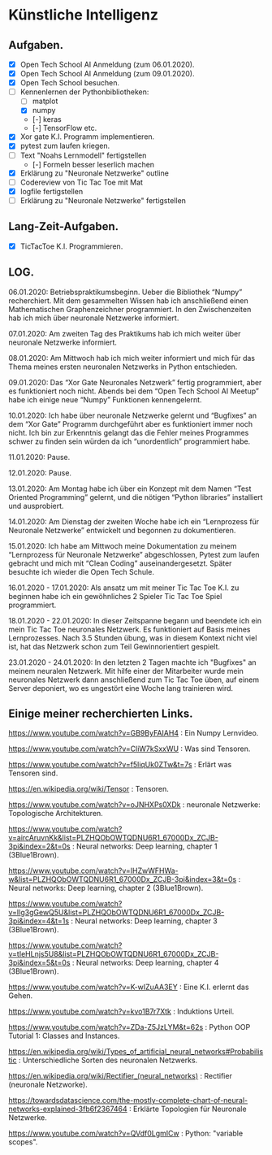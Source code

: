 # Künstliche Intelligenz

## Aufgaben.
- [x] Open Tech School AI Anmeldung (zum 06.01.2020).
- [x] Open Tech School AI Anmeldung (zum 09.01.2020).
- [x] Open Tech School besuchen.
- [ ] Kennenlernen der Pythonbibliotheken:
  - [ ] matplot
  - [x] numpy
  - [-] keras
  - [-] TensorFlow etc.
- [x] Xor gate K.I. Programm implementieren.
- [x] pytest zum laufen kriegen.
- [ ] Text "Noahs Lernmodell" fertigstellen
  - [-] Formeln besser leserlich machen
- [x] Erklärung zu "Neuronale Netzwerke" outline
- [ ] Codereview von Tic Tac Toe mit Mat
- [x] logfile fertigstellen
- [ ] Erklärung zu "Neuronale Netzwerke" fertigstellen

## Lang-Zeit-Aufgaben.
- [x] TicTacToe K.I. Programmieren.

## LOG.
06.01.2020:
Betriebspraktikumsbeginn.
Ueber die Bibliothek “Numpy” recherchiert. 
Mit dem gesammelten Wissen hab ich anschließend einen Mathematischen Graphenzeichner programmiert.
In den Zwischenzeiten hab ich mich über neuronale Netzwerke informiert.

07.01.2020: 
Am zweiten Tag des Praktikums hab ich mich weiter über neuronale Netzwerke informiert.

08.01.2020:
Am Mittwoch hab ich mich weiter informiert und mich für das Thema meines ersten neuronalen Netzwerks in Python entschieden.

09.01.2020:
Das “Xor Gate Neuronales Netzwerk” fertig programmiert, aber es funktioniert noch nicht.
Abends bei dem “Open Tech School AI Meetup” habe ich einige neue “Numpy” Funktionen kennengelernt.

10.01.2020:
Ich habe über neuronale Netzwerke gelernt und “Bugfixes” an dem “Xor Gate” Programm durchgeführt aber es funktioniert immer noch nicht. Ich bin zur Erkenntnis gelangt das die Fehler meines Programmes schwer zu finden sein würden da ich “unordentlich” programmiert habe.

11.01.2020:
Pause.

12.01.2020:
Pause.

13.01.2020:
Am Montag habe ich über ein Konzept mit dem Namen “Test Oriented Programming” gelernt, und die nötigen “Python libraries” installiert und ausprobiert.

14.01.2020:
Am Dienstag der zweiten Woche habe ich ein “Lernprozess für Neuronale Netzwerke” entwickelt und begonnen zu dokumentieren.

15.01.2020:
Ich habe am Mittwoch meine Dokumentation zu meinem “Lernprozess für Neuronale Netzwerke” abgeschlossen, Pytest zum laufen gebracht und mich mit “Clean Coding” auseinandergesetzt.
Später besuchte ich wieder die Open Tech Schule.

16.01.2020 - 17.01.2020:
Als ansatz um mit meiner Tic Tac Toe K.I. zu beginnen habe ich ein gewöhnliches 2 Spieler Tic Tac Toe Spiel programmiert.

18.01.2020 - 22.01.2020:
In dieser Zeitspanne begann und beendete ich ein mein Tic Tac Toe neuronales Netzwerk. Es funktioniert auf Basis meines Lernprozesses. Nach 3.5 Stunden übung, was in diesem Kontext nicht viel ist, hat das Netzwerk schon zum Teil Gewinnorientiert gespielt.

23.01.2020 - 24.01.2020:
In den letzten 2 Tagen machte ich "Bugfixes" an meinem neuralen Netzwerk. Mit hilfe einer der Mitarbeiter wurde mein neuronales Netzwerk dann anschließend zum Tic Tac Toe üben, auf einem Server deponiert, wo es ungestört eine Woche lang trainieren wird.

## Einige meiner recherchierten Links.
https://www.youtube.com/watch?v=GB9ByFAIAH4 : Ein Numpy Lernvideo.

https://www.youtube.com/watch?v=CliW7kSxxWU : Was sind Tensoren.

https://www.youtube.com/watch?v=f5liqUk0ZTw&t=7s : Erlärt was Tensoren sind.

https://en.wikipedia.org/wiki/Tensor : Tensoren.

https://www.youtube.com/watch?v=oJNHXPs0XDk : neuronale Netzwerke: Topologische Architekturen.

https://www.youtube.com/watch?v=aircAruvnKk&list=PLZHQObOWTQDNU6R1_67000Dx_ZCJB-3pi&index=2&t=0s : Neural networks: Deep learning, chapter 1 (3Blue1Brown).

https://www.youtube.com/watch?v=IHZwWFHWa-w&list=PLZHQObOWTQDNU6R1_67000Dx_ZCJB-3pi&index=3&t=0s : Neural networks: Deep learning, chapter 2 (3Blue1Brown).

https://www.youtube.com/watch?v=Ilg3gGewQ5U&list=PLZHQObOWTQDNU6R1_67000Dx_ZCJB-3pi&index=4&t=1s : Neural networks: Deep learning, chapter 3 (3Blue1Brown).

https://www.youtube.com/watch?v=tIeHLnjs5U8&list=PLZHQObOWTQDNU6R1_67000Dx_ZCJB-3pi&index=5&t=0s : Neural networks: Deep learning, chapter 4 (3Blue1Brown).

https://www.youtube.com/watch?v=K-wIZuAA3EY : Eine K.I. erlernt das Gehen.

https://www.youtube.com/watch?v=kvo1B7r7Xtk : Induktions Urteil.

https://www.youtube.com/watch?v=ZDa-Z5JzLYM&t=62s : Python OOP Tutorial 1: Classes and Instances.

https://en.wikipedia.org/wiki/Types_of_artificial_neural_networks#Probabilistic : Unterschiedliche Sorten des neuronalen Netzwerks.

https://en.wikipedia.org/wiki/Rectifier_(neural_networks) : Rectifier (neuronale Netzworke).

https://towardsdatascience.com/the-mostly-complete-chart-of-neural-networks-explained-3fb6f2367464 : Erklärte Topologien für Neuronale Netzwerke.

https://www.youtube.com/watch?v=QVdf0LgmICw : Python: "variable scopes".
